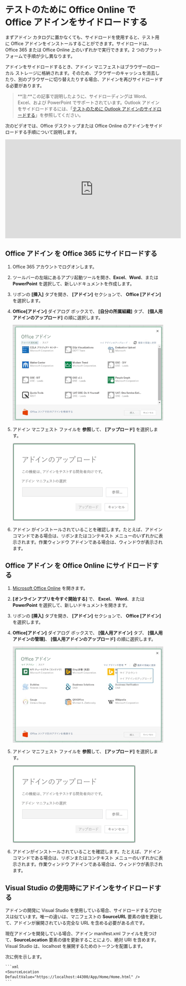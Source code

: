 # <a name="sideload-office-add-ins-in-office-online-for-testing"></a>テストのために Office Online で Office アドインをサイドロードする

まずアドイン カタログに置かなくても、サイドロードを使用すると、テスト用に Office アドインをインストールすることができます。サイドロードは、Office 365 または Office Online 上のいずれかで実行できます。2 つのプラットフォームで手順が少し異なります。 

アドインをサイドロードするとき、アドイン マニフェストはブラウザーのローカル ストレージに格納されます。そのため、ブラウザーのキャッシュを消去したり、別のブラウザーに切り替えたりする場合、アドインを再びサイドロードする必要があります。


 >**注:**この記事で説明したように、サイドローディングは Word、Excel、および PowerPoint でサポートされています。Outlook アドインをサイドロードするには、「[テストのために Outlook アドインのサイドロードする](sideload-outlook-add-ins-for-testing.md)」を参照してください。

次のビデオでは、Office デスクトップまたは Office Online のアドインをサイドロードする手順について説明します。

<iframe width="560" height="315" src="https://www.youtube.com/embed/XXsAw2UUiQo" frameborder="0" allowfullscreen></iframe>

## <a name="sideload-an-office-add-in-on-office-365"></a>Office アドイン を Office 365 にサイドロードする


1. Office 365 アカウントでログオンします。
    
2. ツールバーの左端にあるアプリ起動ツールを開き、**Excel**、**Word**、または **PowerPoint** を選択して、新しいドキュメントを作成します。
    
3. リボンの  **[挿入]** タブを開き、 **[アドイン]** セクションで、 **Office [アドイン]** を選択します。
    
4. **Office[アドイン]** ダイアログ ボックスで、 **[自分の所属組織]** タブ、 **[個人用アドインのアップロード]** の順に選択します。
    
    ![左上隅近くの、リンクが付いている Office アドインのダイアログのタイトルは、[マイ アドインのアップロード]。](../images/0e49f780-019a-4d97-9310-0eaddfa0c4dc.png)

5.  アドイン マニフェスト ファイルを **参照**して、 **[アップロード]** を選択します。
    
    ![[参照]、[アップロード]、[キャンセル] のボタンがある [アドインのアップロード] ダイアログ。](../images/039aef16-b12f-4d01-ad46-f13e01dd3162.png)

6. アドイン がインストールされていることを確認します。たとえば、アドイン コマンドである場合は、リボンまたはコンテキスト メニューのいずれかに表示されます。作業ウィンドウ アドインである場合は、ウィンドウが表示されます。
    

## <a name="sideload-an-office-add-in-on-office-online"></a>Office アドイン を Office Online にサイドロードする


1. [Microsoft Office Online](https://office.live.com/) を開きます。
    
2. **[オンライン アプリを今すぐ開始する]** で、 **Excel**、 **Word**、または  **PowerPoint** を選択して、新しいドキュメントを開きます。
    
3. リボンの  **[挿入]** タブを開き、 **[アドイン]** セクションで、 **Office [アドイン]** を選択します。
    
4. **Office[アドイン]** ダイアログ ボックスで、 **[個人用アドイン]** タブ、 **[個人用アドインの管理]**、 **[個人用アドインのアップロード]** の順に選択します。
    
    ![右上に [個人用アドインの管理] というドロップダウンがあり、その下に [マイ アドインのアップロード] オプションのドロップダウンがある [Office アドイン] ダイアログ](../images/d630d9d1-7dd5-45e3-860d-0ab069882548.png)

5.  アドイン マニフェスト ファイルを **参照**して、 **[アップロード]** を選択します。
    
    ![[参照]、[アップロード]、[キャンセル] のボタンがある [アドインのアップロード] ダイアログ。](../images/039aef16-b12f-4d01-ad46-f13e01dd3162.png)

6. アドインがインストールされていることを確認します。たとえば、アドイン コマンドである場合は、リボンまたはコンテキスト メニューのいずれかに表示されます。作業ウィンドウ アドインである場合は、ウィンドウが表示されます。

## <a name="sideload-an-add-in-when-using-visual-studio"></a>Visual Studio の使用時にアドインをサイドロードする

アドインの開発に Visual Studio を使用している場合、サイドロードするプロセスは似ています。唯一の違いは、マニフェストの **SourceURL** 要素の値を更新して、アドインが展開されている完全な URL を含める必要がある点です。 

現在アドインを開発している場合、アドイン manifest.xml ファイルを見つけて、**SourceLocation** 要素の値を更新することにより、絶対 URI を含めます。Visual Studio は、localhost を展開するためのトークンを配置します。

次に例を示します。 

    ```xml
    <SourceLocation DefaultValue="https://localhost:44300/App/Home/Home.html" />
    ```

